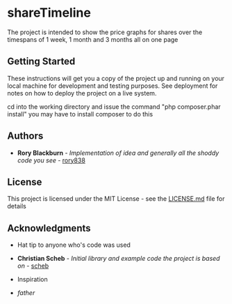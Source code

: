 # shareTimeline

The project is intended to show the price graphs for shares over the timespans of 1 week, 1 month and 3 months all on one page
## Getting Started

These instructions will get you a copy of the project up and running on your local machine for development and testing purposes. See deployment for notes on how to deploy the project on a live system.

cd into the working directory and issue the command "php composer.phar install" you may have to install composer to do this

## Authors

* **Rory Blackburn** - *Implementation of idea and generally all the shoddy code you see* - [rory838](https://github.com/rory838)

## License

This project is licensed under the MIT License - see the [LICENSE.md](LICENSE.md) file for details

## Acknowledgments

* Hat tip to anyone who's code was used
* **Christian Scheb** - *Initial library and example code the project is based on* - [scheb](https://github.com/scheb/yahoo-finance-api)

* Inspiration
* $father$

